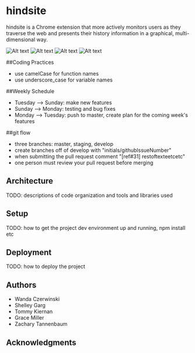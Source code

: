 # hindsite
hindsite is a Chrome extension that more actively monitors users as they traverse the web and presents their history information in a graphical, multi-dimensional way. 

![Alt text](https://cloud.githubusercontent.com/assets/19778184/19411644/68742cda-92d3-11e6-98d5-5f456220b73a.png)
![Alt text](https://cloud.githubusercontent.com/assets/19778184/19411643/67895930-92d3-11e6-97f7-607ad7febc9e.png)
![Alt text](https://cloud.githubusercontent.com/assets/19778184/19411641/6468ed2e-92d3-11e6-99b3-30f998979596.png)
![Alt text](https://cloud.githubusercontent.com/assets/19778184/19411642/6671f0de-92d3-11e6-9652-75a382a8cb34.png)

##Coding Practices
* use camelCase for function names
* use underscore_case for variable names

##Weekly Schedule
* Tuesday --> Sunday: make new features
* Sunday --> Monday: testing and bug fixes
* Monday --> Tuesday: push to master, create plan for the coming week's features

##git flow
* three branches: master, staging, develop
* create branches off of develop with "initials/githubIssueNumber"
* when submitting the pull request comment "[ref#31] restoftexteetcetc"
* one person must review your pull request before merging

## Architecture

TODO:  descriptions of code organization and tools and libraries used

## Setup

TODO: how to get the project dev environment up and running, npm install etc

## Deployment

TODO: how to deploy the project

## Authors
* Wanda Czerwinski
* Shelley Garg
* Tommy Kiernan
* Grace Miller
* Zachary Tannenbaum

## Acknowledgments
